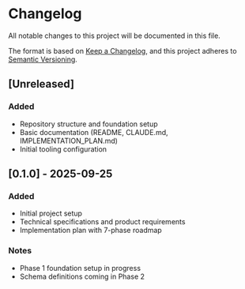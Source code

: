 # Changelog

All notable changes to this project will be documented in this file.

The format is based on [Keep a Changelog](https://keepachangelog.com/en/1.0.0/),
and this project adheres to [Semantic Versioning](https://semver.org/spec/v2.0.0.html).

## [Unreleased]

### Added
- Repository structure and foundation setup
- Basic documentation (README, CLAUDE.md, IMPLEMENTATION_PLAN.md)
- Initial tooling configuration

## [0.1.0] - 2025-09-25

### Added
- Initial project setup
- Technical specifications and product requirements
- Implementation plan with 7-phase roadmap

### Notes
- Phase 1 foundation setup in progress
- Schema definitions coming in Phase 2